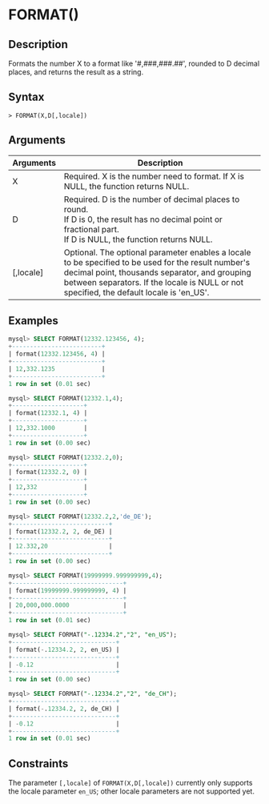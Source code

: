 # **FORMAT()**

## **Description**

Formats the number X to a format like '#,###,###.##', rounded to D decimal places, and returns the result as a string.

## **Syntax**

```
> FORMAT(X,D[,locale])
```

## **Arguments**

|  Arguments   | Description  |
|  ----  | ----  |
| X | Required. X is the number need to format. If X is NULL, the function returns NULL. |
| D | Required. D is the number of decimal places to round. <br>If D is 0, the result has no decimal point or fractional part. <br>If D is NULL, the function returns NULL.|
| [,locale] |  Optional. The optional parameter enables a locale to be specified to be used for the result number's decimal point, thousands separator, and grouping between separators. If the locale is NULL or not specified, the default locale is 'en_US'.|

## **Examples**

```SQL
mysql> SELECT FORMAT(12332.123456, 4);
+-------------------------+
| format(12332.123456, 4) |
+-------------------------+
| 12,332.1235             |
+-------------------------+
1 row in set (0.01 sec)

mysql> SELECT FORMAT(12332.1,4);
+--------------------+
| format(12332.1, 4) |
+--------------------+
| 12,332.1000        |
+--------------------+
1 row in set (0.00 sec)

mysql> SELECT FORMAT(12332.2,0);
+--------------------+
| format(12332.2, 0) |
+--------------------+
| 12,332             |
+--------------------+
1 row in set (0.00 sec)

mysql> SELECT FORMAT(12332.2,2,'de_DE');
+---------------------------+
| format(12332.2, 2, de_DE) |
+---------------------------+
| 12.332,20                 |
+---------------------------+
1 row in set (0.00 sec)

mysql> SELECT FORMAT(19999999.999999999,4);
+-------------------------------+
| format(19999999.999999999, 4) |
+-------------------------------+
| 20,000,000.0000               |
+-------------------------------+
1 row in set (0.01 sec)

mysql> SELECT FORMAT("-.12334.2","2", "en_US");
+-----------------------------+
| format(-.12334.2, 2, en_US) |
+-----------------------------+
| -0.12                       |
+-----------------------------+
1 row in set (0.00 sec)

mysql> SELECT FORMAT("-.12334.2","2", "de_CH");
+-----------------------------+
| format(-.12334.2, 2, de_CH) |
+-----------------------------+
| -0.12                       |
+-----------------------------+
1 row in set (0.01 sec)
```

## **Constraints**

The parameter `[,locale]` of `FORMAT(X,D[,locale])` currently only supports the locale parameter `en_US`; other locale parameters are not supported yet.
